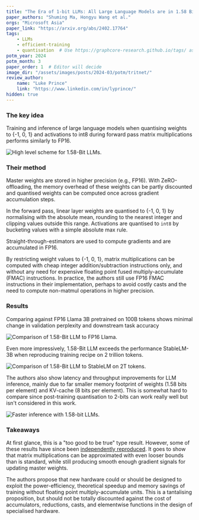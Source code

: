 ```yaml
---
title: "The Era of 1-bit LLMs: All Large Language Models are in 1.58 Bits"
paper_authors: "Shuming Ma, Hongyu Wang et al."
orgs: "Microsoft Asia"
paper_link: "https://arxiv.org/abs/2402.17764"
tags:
    - LLMs
    - efficient-training
    - quantisation  # Use https://graphcore-research.github.io/tags/ as reference
potm_year: 2024
potm_month: 3
paper_order: 1  # Editor will decide
image_dir: "/assets/images/posts/2024-03/potm/tritnet/"
review_author:
    name: "Luke Prince"
    link: "https://www.linkedin.com/in/lyprince/"
hidden: true
---
```


### The key idea

Training and inference of large language models when quantising weights to {-1, 0, 1} and activations to int8 during forward pass matrix multiplications performs similarly to FP16.

<img src="{{ page.image_dir | append: 'FIG-Scheme.png' | relative_url }}" alt="High level scheme for 1.58-Bit LLMs.">

### Their method

Master weights are stored in higher precision (e.g., FP16). With ZeRO-offloading, the memory overhead of these weights can be partly discounted and quantised weights can be computed once across gradient accumulation steps.

In the forward pass, linear layer weights are quantised to {-1, 0, 1} by normalising with the absolute mean, rounding to the nearest integer and clipping values outside this range. Activations are quantised to `int8` by bucketing values with a simple absolute max rule.

Straight-through-estimators are used to compute gradients and are accumulated in FP16.

By restricting weight values to {-1, 0, 1}, matrix multiplications can be computed with cheap integer addition/subtraction instructions only, and without any need for expensive floating point fused multiply-accumulate (FMAC) instructions. In practice, the authors still use FP16 FMAC instructions in their implementation, perhaps to avoid costly casts and the need to compute non-matmul operations in higher precision.

### Results

Comparing against FP16 Llama 3B pretrained on 100B tokens shows minimal change in validation perplexity and downstream task accuracy

<img class="constrained_img_large" src="{{ page.image_dir | append: 'TBL-ppl-acc.png' | relative_url }}" alt="Comparison of 1.58-Bit LLM to FP16 Llama.">

Even more impressively, 1.58-Bit LLM exceeds the performance StableLM-3B when reproducing training recipe on 2 trillion tokens.

<img src="{{ page.image_dir | append: 'TBL-2T-pretraining.png' | relative_url }}" alt="Comparison of 1.58-Bit LLM to StableLM on 2T tokens.">

The authors also show latency and throughput improvements for LLM inference, mainly due to far smaller memory footprint of weights (1.58 bits per element) and KV-cache (8 bits per element). This is somewhat hard to compare since post-training quantisation to 2-bits can work really well but isn't considered in this work.

<img src="{{ page.image_dir | append: 'FIGTBL-Inference.png' | relative_url }}" alt="Faster inference with 1.58-bit LLMs.">

### Takeaways

At first glance, this is a "too good to be true" type result. However, some of these results have since been [independently reproduced](https://twitter.com/NousResearch/status/1773923241268003052?t=yrH9C9AbOYjANqoWjivDWg&s=19). It goes to show that matrix multiplications can be approximated with even looser bounds than is standard, while still producing smooth enough gradient signals for updating master weights.

The authors propose that new hardware could or should be designed to exploit the power-efficiency, theoretical speedup and memory savings of training without floating point multiply-accumulate units. This is a tantalising proposition, but should not be totally discounted against the cost of accumulators, reductions, casts, and elementwise functions in the design of specialised hardware.
